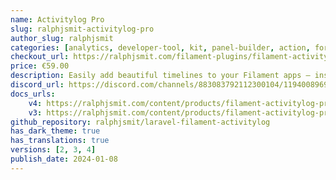 ```yaml
---
name: Activitylog Pro
slug: ralphjsmit-activitylog-pro
author_slug: ralphjsmit
categories: [analytics, developer-tool, kit, panel-builder, action, form-builder, form-field, infolist-entry, spatie]
checkout_url: https://ralphjsmit.com/filament-plugins/filament-activitylog-pro/configure?referer=filament
price: €59.00
description: Easily add beautiful timelines to your Filament apps – inside panels or stand-alone. Integrates with Spatie Activitylog.  
discord_url: https://discord.com/channels/883083792112300104/1194008969686032415
docs_urls:
    v4: https://ralphjsmit.com/content/products/filament-activitylog-pro/v4.md
    v3: https://ralphjsmit.com/content/products/filament-activitylog-pro/v3.md
github_repository: ralphjsmit/laravel-filament-activitylog
has_dark_theme: true
has_translations: true
versions: [2, 3, 4]
publish_date: 2024-01-08
---
```

